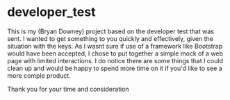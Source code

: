 # developer_test
This is my (Bryan Downey) project based on the developer test that was sent.
I wanted to get something to you quickly and effectively, given the situation with the keys.
As I wasnt sure if use of a framework like Bootstrap would have been accepted,
I chose to put together a simple mock of a web page with limited interactions.
I do notice there are some things that I could clean up and would be happy to spend more time on it
if you'd like to see a more comple product.

Thank you for your time and consideration
